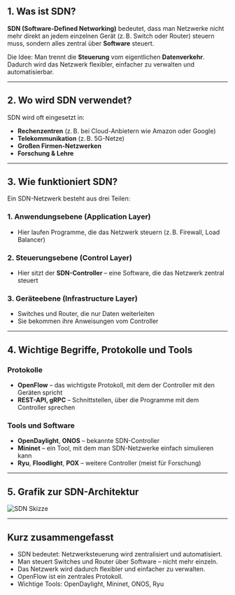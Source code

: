## 1. Was ist SDN?

**SDN (Software-Defined Networking)** bedeutet, dass man Netzwerke nicht mehr direkt an jedem einzelnen Gerät (z. B. Switch oder Router) steuern muss, sondern alles zentral über **Software** steuert.

Die Idee: Man trennt die **Steuerung** vom eigentlichen **Datenverkehr**.  
Dadurch wird das Netzwerk flexibler, einfacher zu verwalten und automatisierbar.

---

## 2. Wo wird SDN verwendet?

SDN wird oft eingesetzt in:

- **Rechenzentren** (z. B. bei Cloud-Anbietern wie Amazon oder Google)
- **Telekommunikation** (z. B. 5G-Netze)
- **Großen Firmen-Netzwerken**
- **Forschung & Lehre**

---

## 3. Wie funktioniert SDN?

Ein SDN-Netzwerk besteht aus drei Teilen:

### 1. Anwendungsebene (Application Layer)
- Hier laufen Programme, die das Netzwerk steuern (z. B. Firewall, Load Balancer)

### 2. Steuerungsebene (Control Layer)
- Hier sitzt der **SDN-Controller** – eine Software, die das Netzwerk zentral steuert

### 3. Geräteebene (Infrastructure Layer)
- Switches und Router, die nur Daten weiterleiten
- Sie bekommen ihre Anweisungen vom Controller

---

## 4. Wichtige Begriffe, Protokolle und Tools

### Protokolle
- **OpenFlow** – das wichtigste Protokoll, mit dem der Controller mit den Geräten spricht
- **REST-API, gRPC** – Schnittstellen, über die Programme mit dem Controller sprechen

### Tools und Software
- **OpenDaylight**, **ONOS** – bekannte SDN-Controller
- **Mininet** – ein Tool, mit dem man SDN-Netzwerke einfach simulieren kann
- **Ryu**, **Floodlight**, **POX** – weitere Controller (meist für Forschung)

---

## 5. Grafik zur SDN-Architektur
![SDN Skizze](SDN.png)

---
## Kurz zusammengefasst

- SDN bedeutet: Netzwerksteuerung wird zentralisiert und automatisiert.
- Man steuert Switches und Router über Software – nicht mehr einzeln.
- Das Netzwerk wird dadurch flexibler und einfacher zu verwalten.
- OpenFlow ist ein zentrales Protokoll.
- Wichtige Tools: OpenDaylight, Mininet, ONOS, Ryu

